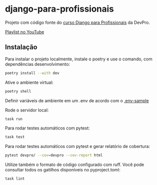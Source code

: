 # django-para-profissionais
Projeto com código fonte do [curso Django para Profissionais](https://l.dev.pro.br/django-para-profissionais.) da DevPro.

[Playlist no YouTube](https://l.dev.pro.br/playlist-django-para-profissionais)

## Instalação

Para instalar o projeto localmente, instale o poetry e use o comando, com dependências desenvolvimento: 

```bash
poetry install --with dev
```

Ative o ambiente virtual:

```bash
poetry shell
```

Definir variáveis de ambiente em um .env de acordo com o [.env-sample](./config/env-sample)

Rode o servidor local:

```bash
task run
```

Para rodar testes automáticos com pytest:

```bash
task test
```

Para rodar testes automáticos com pytest e gerar relatório de cobertura:

```bash
pytest devpro/ --cov=devpro --cov-report html
```


Utilize também o formato de código configurado com ruff. Você pode consultar todos os gatilhos disponíveis no pyproject.toml:

```
task lint
```

